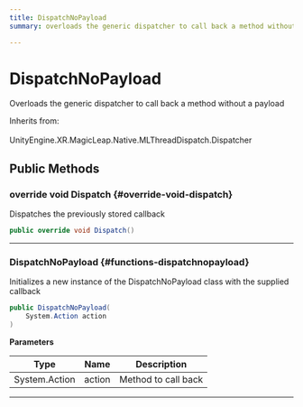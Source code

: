 ```yaml
---
title: DispatchNoPayload
summary: overloads the generic dispatcher to call back a method without a payload 

---
```


# DispatchNoPayload




Overloads the generic dispatcher to call back a method without a payload   


Inherits from: <br></br>UnityEngine.XR.MagicLeap.Native.MLThreadDispatch.Dispatcher




## Public Methods

### override void Dispatch {#override-void-dispatch}

Dispatches the previously stored callback 

```csharp
public override void Dispatch()
```






-----------

###  DispatchNoPayload {#functions-dispatchnopayload}

Initializes a new instance of the DispatchNoPayload class with the supplied callback 

```csharp
public DispatchNoPayload(
    System.Action action
)
```


**Parameters**

| Type | Name  | Description  | 
|--|--|--|
| System.Action |action|Method to call back|






-----------


